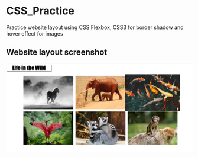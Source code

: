# CSS_Practice
Practice website layout using CSS Flexbox, CSS3 for border shadow and hover effect for images
## Website layout screenshot
![](CSS_files/image1.png)


